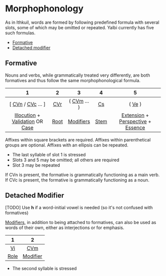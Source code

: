 # Morphophonology

As in Ithkuil, words are formed by following predefined formula with several slots, some of which may be omitted or repeated. Yalbi currently has five such formulas.

* [Formative](#formative)
* [Detached modifier](#detached-modifier)

## Formative

Nouns and verbs, while grammatically treated very differently, are both formatives and thus follow the same morphophonological formula.

|                                                       1                                                       |              2               |              3              |             4              |                                                         5                                                          |
|:-------------------------------------------------------------------------------------------------------------:|:----------------------------:|:---------------------------:|:--------------------------:|:------------------------------------------------------------------------------------------------------------------:|
|                              [ [CVn](affixes.md#cvn) / [CVc](affixes.md#cvc) … ]                              | [CVr](affixes.md#cvr-and-cs) | ( [CVm](affixes.md#cvm) … ) | [Cs](affixes.md#cr-and-cs) |                                              ( [Ve](affixes.md#ve) )                                               |
| [Illocution](morphology.md#illocution) + [Validation](morphology.md#validation) OR [Case](morphology.md#case) |       [Root](roots.md)       |  [Modifiers](modifiers.md)  |      [Stem](roots.md)      | [Extension](morphology.md#extension) + [Perspective](morphology.md#perspective) + [Essence](morphology.md#essence) |

Affixes within square brackets are required.
Affixes within parenthetical groups are optional.
Affixes with an ellipsis can be repeated.

* The last syllable of slot 1 is stressed
* Slots 3 and 5 may be omitted; all others are required
* Slot 3 may be repeated

If CVn is present, the formative is grammatically functioning as a main verb.  
If CVc is present, the formative is grammatically functioning as a noun.  

## Detached Modifier

[TODO] Use **h** if a word-initial vowel is needed (so it's not confused with formatives)

[Modifiers](modifiers.md), in addition to being attached to formatives, can also be used as words of their own, either as interjections or for emphasis.

|           1           |             2             |
|:---------------------:|:-------------------------:|
|  [Vi](affixes.md#vi)  |   [CVm](affixes.md#cvm)   |
| [Role](affixes.md#vi) | [Modifier](#modifiers.md) |

* The second syllable is stressed

